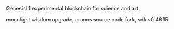 GenesisL1 experimental blockchain for science and art. 

moonlight wisdom upgrade, cronos source code fork, sdk v0.46.15
